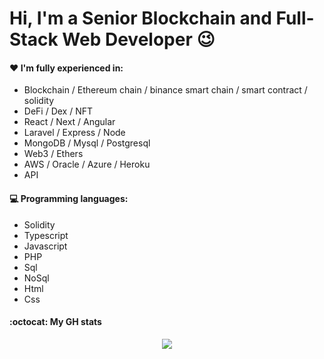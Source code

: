 # Hi, I'm a Senior Blockchain and Full-Stack Web Developer  :wink:
 
#### :heart: I'm fully experienced in:

- Blockchain / Ethereum chain / binance smart chain / smart contract / solidity
- DeFi / Dex / NFT
- React / Next / Angular
- Laravel / Express / Node
- MongoDB / Mysql / Postgresql
- Web3 / Ethers
- AWS / Oracle / Azure / Heroku
- API

#### :computer: Programming languages:

- Solidity
- Typescript
- Javascript
- PHP
- Sql
- NoSql
- Html
- Css

#### :octocat: My GH stats

<p align="center">
   <img align="center" src="https://github-readme-stats.vercel.app/api?username=charming193&count_private=true&show_icons=true" />
</p>
